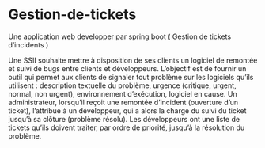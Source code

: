 # Gestion-de-tickets
Une application web developper par spring boot ( Gestion de tickets d’incidents )

Une SSII souhaite mettre à disposition de ses clients un logiciel de remontée et suivi de bugs entre clients et développeurs. L’objectif est de fournir un outil qui permet aux clients de signaler tout problème sur les logiciels qu’ils utilisent : description textuelle du problème, urgence (critique, urgent, normal, non urgent), environnement d’exécution, logiciel en cause. Un administrateur, lorsqu’il reçoit une remontée d’incident (ouverture d’un ticket), l’attribue à un développeur, qui a alors la charge du suivi du ticket jusqu’à sa clôture (problème résolu). Les développeurs ont une liste de tickets qu’ils doivent traiter, par ordre de priorité, jusqu’à la résolution du problème.
